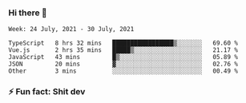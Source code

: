 ### Hi there 👋
<!--START_SECTION:waka-->
```text
Week: 24 July, 2021 - 30 July, 2021

TypeScript   8 hrs 32 mins   █████████████████▒░░░░░░░   69.60 % 
Vue.js       2 hrs 35 mins   █████▒░░░░░░░░░░░░░░░░░░░   21.17 % 
JavaScript   43 mins         █▒░░░░░░░░░░░░░░░░░░░░░░░   05.89 % 
JSON         20 mins         ▓░░░░░░░░░░░░░░░░░░░░░░░░   02.76 % 
Other        3 mins          ░░░░░░░░░░░░░░░░░░░░░░░░░   00.49 % 
```
<!--END_SECTION:waka-->
<!--
**TG4LAaron/TG4LAaron** is a ✨ _special_ ✨ repository because its `README.md` (this file) appears on your GitHub profile.

Here are some ideas to get you started:

- 🔭 I’m currently working on ...
- 🌱 I’m currently learning ...
- 👯 I’m looking to collaborate on ...
- 🤔 I’m looking for help with ...
- 💬 Ask me about ...
- 📫 How to reach me: ...
- 😄 Pronouns: ...
- ⚡ Fun fact: ...
-->
### ⚡ Fun fact: Shit dev
